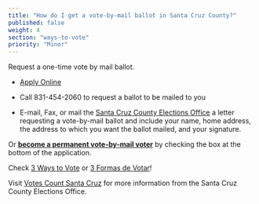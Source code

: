 ```yaml
---
title: "How do I get a vote-by-mail ballot in Santa Cruz County?"
published: false
weight: 4
section: "ways-to-vote"
priority: "Minor"
---
```


Request a one-time vote by mail ballot.  

- [Apply Online](http://votescount.com/Home/VoteByMailApplication.aspx)  

- Call 831-454-2060 to request a ballot to be mailed to you  

- E-mail, Fax, or mail the [Santa Cruz County Elections Office](#section-election-office-contact) a letter requesting a vote-by-mail ballot and include your name, home address, the address to which you want the ballot mailed, and your signature.  

Or [**become a permanent vote-by-mail voter**](http://votescount.com/Home/VoteByMailApplication.aspx) by checking the box at the bottom of the application.  

Check [3 Ways to Vote](http://votescount.com/Portals/16/nov18/3%20ways%20to%20vote.pdf) or [3 Formas de Votar](http://votescount.com/Portals/16/nov18/3%20formas%20de%20votar.pdf)!

Visit [Votes Count Santa Cruz](http://votescount.com/Home.aspx) for more information from the Santa Cruz County Elections Office.  
